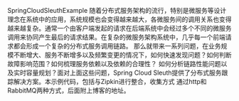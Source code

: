    SpringCloudSleuthExample
   随着分布式服务架构的流行，特别是微服务等设计理念在系统中的应用，系统规模也会变得越来越大，各微服务间的调用关系也变得越来越复杂。通常一个由客户端发起的请求在后端系统中会经过多个不同的微服务调用来协同产生最后的请求结果。在复杂的微服务架构系统中，几乎每一个前端请求都会形成一个复杂的分布式服务调用链路。
那么就带来一系列问题，在业务规模不断增大、服务不断增多以及频繁变更的情况下，如何快速发现问题？如何判断故障影响范围？如何梳理服务依赖以及依赖的合理性？
如何分析链路性能问题以及实时容量规划？面对上面这些问题，Spring Cloud Sleuth提供了分布式服务跟踪解决方案。本示例代码，包括与Zipkin进行整合，收集方式
通过http和RabbitMQ两种方式，后面附上博客的地址。
